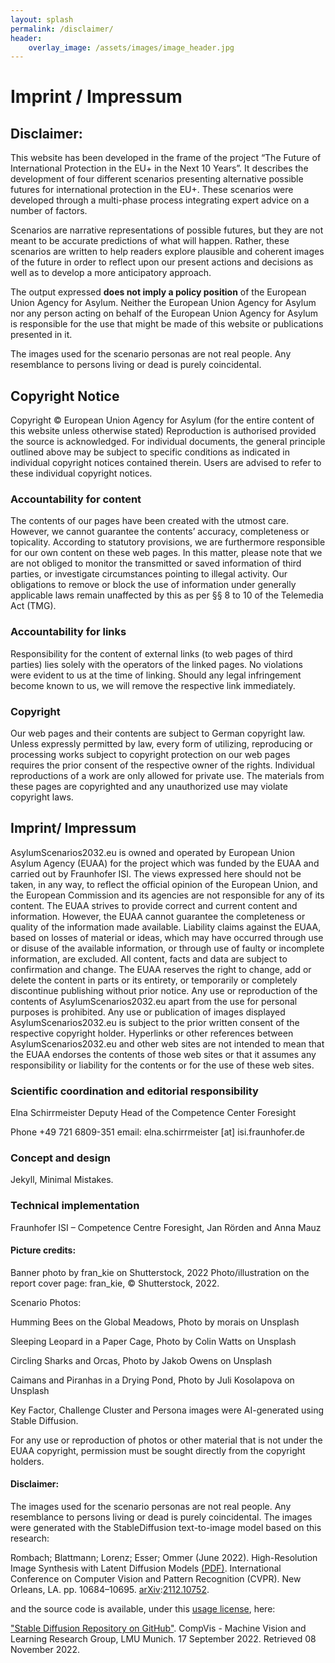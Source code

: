 ```yaml
---
layout: splash
permalink: /disclaimer/
header:
    overlay_image: /assets/images/image_header.jpg
---
```



# Imprint / Impressum


## Disclaimer:

This website has been developed in the frame of the project “The Future of International Protection in the EU+ in the Next 10 Years”. It describes the development of four different scenarios presenting alternative possible futures for international protection in the EU+. These scenarios were developed through a multi-phase process integrating expert advice on a number of factors.

Scenarios are narrative representations of possible futures, but they are not meant to be accurate predictions of what will happen. Rather, these scenarios are written to help readers explore plausible and coherent images of the future in order to reflect upon our present actions and decisions as well as to develop a more anticipatory approach.

The output expressed **does not imply a policy position** of the European Union Agency for Asylum. Neither the European Union Agency for Asylum nor any person acting on behalf of the European Union Agency for Asylum is responsible for the use that might be made of this website or publications presented in it.

The images used for the scenario personas are not real people. Any resemblance to persons living or dead is purely coincidental.

## Copyright Notice 

Copyright © European Union Agency for Asylum (for the entire content of this website unless otherwise stated)
Reproduction is authorised provided the source is acknowledged. 
For individual documents, the general principle outlined above may be subject to specific conditions as indicated in individual copyright notices contained therein. Users are advised to refer to these individual copyright notices.


### Accountability for content
The contents of our pages have been created with the utmost care. However, we cannot guarantee the contents’ accuracy, completeness or topicality. According to statutory provisions, we are furthermore responsible for our own content on these web pages. In this matter, please note that we are not obliged to monitor the transmitted or saved information of third parties, or investigate circumstances pointing to illegal activity. Our obligations to remove or block the use of information under generally applicable laws remain unaffected by this as per §§ 8 to 10 of the Telemedia Act (TMG).

### Accountability for links
Responsibility for the content of external links (to web pages of third parties) lies solely with the operators of the linked pages. No violations were evident to us at the time of linking. Should any legal infringement become known to us, we will remove the respective link immediately.

### Copyright
Our web pages and their contents are subject to German copyright law. Unless expressly permitted by law, every form of utilizing, reproducing or processing works subject to copyright protection on our web pages requires the prior consent of the respective owner of the rights. Individual reproductions of a work are only allowed for private use. The materials from these pages are copyrighted and any unauthorized use may violate copyright laws.

## Imprint/ Impressum
AsylumScenarios2032.eu is owned and operated by European Union Asylum Agency (EUAA) for the project which was funded by the EUAA and carried out by Fraunhofer ISI.  The views expressed here should not be taken, in any way, to reflect the official opinion of the European Union, and the European Commission and its agencies are not responsible for any of its content. The EUAA strives to provide correct and current content and information.  However, the EUAA cannot guarantee the completeness or quality of the information made available.  Liability claims against the EUAA, based on losses of material or ideas, which may have occurred through use or disuse of the available information, or through use of faulty or incomplete information, are excluded.  All content, facts and data are subject to confirmation and change.  The EUAA reserves the right to change, add or delete the content in parts or its entirety, or temporarily or completely discontinue publishing without prior notice.
Any use or reproduction of the contents of AsylumScenarios2032.eu apart from the use for personal purposes is prohibited. Any use or publication of images displayed AsylumScenarios2032.eu is subject to the prior written consent of the respective copyright holder.
Hyperlinks or other references between AsylumScenarios2032.eu and other web sites are not intended to mean that the EUAA endorses the contents of those web sites or that it assumes any responsibility or liability for the contents or for the use of these web sites.


### Scientific coordination and editorial responsibility

Elna Schirrmeister
Deputy Head of the Competence Center Foresight

Phone +49 721 6809-351
email: elna.schirrmeister [at] isi.fraunhofer.de

### Concept and design
Jekyll, Minimal Mistakes.

### Technical implementation
Fraunhofer ISI  – Competence Centre Foresight,
Jan Rörden and Anna Mauz

#### Picture credits:
Banner photo by fran_kie on Shutterstock, 2022 
Photo/illustration on the report cover page: fran_kie, © Shutterstock, 2022.

Scenario Photos: 

Humming Bees on the Global Meadows, Photo by morais on Unsplash 

Sleeping Leopard in a Paper Cage, Photo by Colin Watts on Unsplash

Circling Sharks and Orcas, Photo by Jakob Owens on Unsplash

Caimans and Piranhas in a Drying Pond, Photo by Juli Kosolapova on Unsplash

Key Factor, Challenge Cluster and Persona images were AI-generated using Stable Diffusion.

For any use or reproduction of photos or other material that is not under the EUAA copyright, permission must be sought directly from the copyright holders.

#### Disclaimer:
The images used for the scenario personas are not real people. 
Any resemblance to persons living or dead is purely coincidental. The images were generated with the StableDiffusion text-to-image model based on this research:

Rombach; Blattmann; Lorenz; Esser; Ommer (June 2022). High-Resolution Image Synthesis with Latent Diffusion Models [(PDF)](https://openaccess.thecvf.com/content/CVPR2022/papers/Rombach_High-Resolution_Image_Synthesis_With_Latent_Diffusion_Models_CVPR_2022_paper.pdf). International Conference on Computer Vision and Pattern Recognition (CVPR). New Orleans, LA. pp. 10684–10695. [arXiv](https://en.wikipedia.org/wiki/ArXiv):[2112.10752](https://arxiv.org/abs/2112.10752).

and the source code is available, under this [usage license](https://huggingface.co/spaces/CompVis/stable-diffusion-license), here:

["Stable Diffusion Repository on GitHub"](https://github.com/CompVis/stable-diffusion). CompVis - Machine Vision and Learning Research Group, LMU Munich. 17 September 2022. Retrieved 08 November 2022. 
